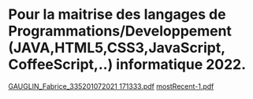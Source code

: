 # Pour la maitrise des langages de Programmations/Developpement (JAVA,HTML5,CSS3,JavaScript, CoffeeScript,..) informatique 2022.
[GAUGLIN_Fabrice_335201072021 171333.pdf](https://github.com/fabricegauglin/enplois/files/9276912/GAUGLIN_Fabrice_335201072021.171333.pdf)
[mostRecent-1.pdf](https://github.com/fabricegauglin/enplois/files/9276914/mostRecent-1.pdf)
